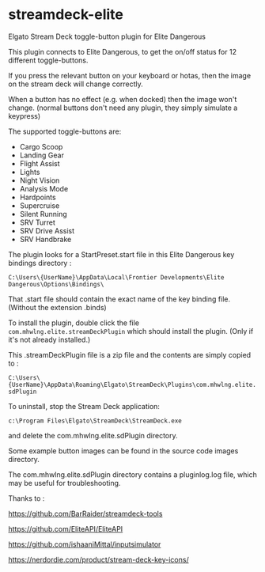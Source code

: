 # streamdeck-elite
Elgato Stream Deck toggle-button plugin for Elite Dangerous

This plugin connects to Elite Dangerous, to get the on/off status for 12 different toggle-buttons.

If you press the relevant button on your keyboard or hotas, then the image on the stream deck will change correctly.

When a button has no effect (e.g. when docked) then the image won't change.
(normal buttons don't need any plugin, they simply simulate a keypress)

The supported toggle-buttons are:
- Cargo Scoop
- Landing Gear
- Flight Assist
- Lights
- Night Vision
- Analysis Mode
- Hardpoints
- Supercruise
- Silent Running
- SRV Turret
- SRV Drive Assist
- SRV Handbrake

The plugin looks for a StartPreset.start file in this Elite Dangerous key bindings directory :

`C:\Users\{UserName}\AppData\Local\Frontier Developments\Elite Dangerous\Options\Bindings\`

That .start file should contain the exact name of the key binding file. (Without the extension .binds)

To install the plugin, double click the file `com.mhwlng.elite.streamDeckPlugin` which should install the plugin.
(Only if it's not already installed.)

This .streamDeckPlugin file is a zip file and the contents are simply copied to :

`C:\Users\{UserName}\AppData\Roaming\Elgato\StreamDeck\Plugins\com.mhwlng.elite.sdPlugin`

To uninstall, stop the Stream Deck application:

`c:\Program Files\Elgato\StreamDeck\StreamDeck.exe`

and delete the com.mhwlng.elite.sdPlugin directory.

Some example button images can be found in the source code images directory.

The com.mhwlng.elite.sdPlugin directory contains a pluginlog.log file, which may be useful for troubleshooting.


Thanks to :

https://github.com/BarRaider/streamdeck-tools

https://github.com/EliteAPI/EliteAPI

https://github.com/ishaaniMittal/inputsimulator

https://nerdordie.com/product/stream-deck-key-icons/

